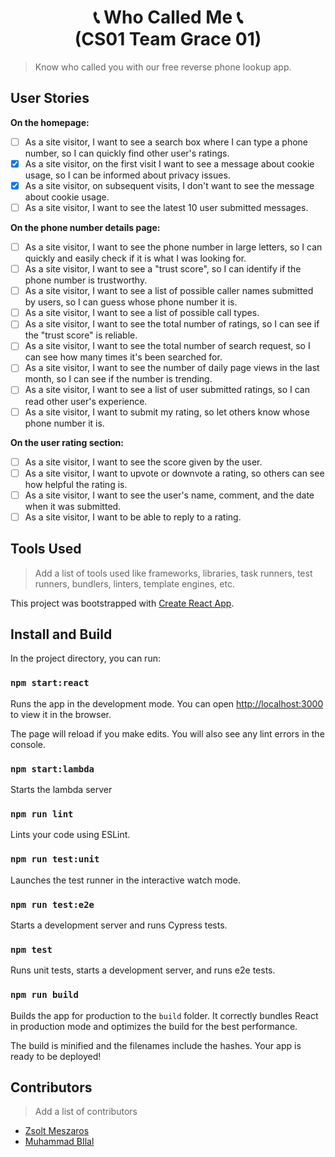 <h1 align="center">📞 Who Called Me 📞<br>(CS01 Team Grace 01)</h1>

> Know who called you with our free reverse phone lookup app.

## User Stories

**On the homepage:**

- [ ] As a site visitor, I want to see a search box where I can type a phone number, so I can quickly find other user's ratings.
- [x] As a site visitor, on the first visit I want to see a message about cookie usage, so I can be informed about privacy issues.
- [x] As a site visitor, on subsequent visits, I don't want to see the message about cookie usage.
- [ ] As a site visitor, I want to see the latest 10 user submitted messages.

**On the phone number details page:**

- [ ] As a site visitor, I want to see the phone number in large letters, so I can quickly and easily check if it is what I was looking for.
- [ ] As a site visitor, I want to see a "trust score", so I can identify if the phone number is trustworthy.
- [ ] As a site visitor, I want to see a list of possible caller names submitted by users, so I can guess whose phone number it is.
- [ ] As a site visitor, I want to see a list of possible call types.
- [ ] As a site visitor, I want to see the total number of ratings, so I can see if the "trust score" is reliable.
- [ ] As a site visitor, I want to see the total number of search request, so I can see how many times it's been searched for.
- [ ] As a site visitor, I want to see the number of daily page views in the last month, so I can see if the number is trending.
- [ ] As a site visitor, I want to see a list of user submitted ratings, so I can read other user's experience.
- [ ] As a site visitor, I want to submit my rating, so let others know whose phone number it is.

**On the user rating section:**

- [ ] As a site visitor, I want to see the score given by the user.
- [ ] As a site visitor, I want to upvote or downvote a rating, so others can see how helpful the rating is.
- [ ] As a site visitor, I want to see the user's name, comment, and the date when it was submitted.
- [ ] As a site visitor, I want to be able to reply to a rating.

## Tools Used

> Add a list of tools used like frameworks, libraries, task runners, test runners, bundlers, linters, template engines, etc.

This project was bootstrapped with [Create React App](https://github.com/facebook/create-react-app).

## Install and Build

In the project directory, you can run:

### `npm start:react`

Runs the app in the development mode. You can open [http://localhost:3000](http://localhost:3000) to view it in the browser.

The page will reload if you make edits. You will also see any lint errors in the console.

### `npm start:lambda`

Starts the lambda server

### `npm run lint`

Lints your code using ESLint.

### `npm run test:unit`

Launches the test runner in the interactive watch mode.

### `npm run test:e2e`

Starts a development server and runs Cypress tests.

### `npm test`

Runs unit tests, starts a development server, and runs e2e tests.

### `npm run build`

Builds the app for production to the `build` folder. It correctly bundles React in production mode and optimizes the build for the best performance.

The build is minified and the filenames include the hashes. Your app is ready to be deployed!

## Contributors

> Add a list of contributors

- [Zsolt Meszaros](https://github.com/zsoltime)
- [Muhammad BIlal](https://github.com/bilalbutt044)

